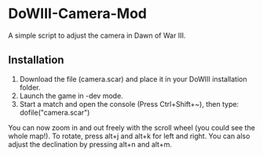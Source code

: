 # DoWIII-Camera-Mod
A simple script to adjust the camera in Dawn of War III.

## Installation

1. Download the file (camera.scar) and place it in your DoWIII installation folder.
2. Launch the game in -dev mode.
3. Start a match and open the console (Press Ctrl+Shift+~), then type: dofile("camera.scar")

You can now zoom in and out freely with the scroll wheel (you could see the whole map!). To rotate, press alt+j and alt+k for left and right. You can also adjust the declination by pressing alt+n and alt+m.
